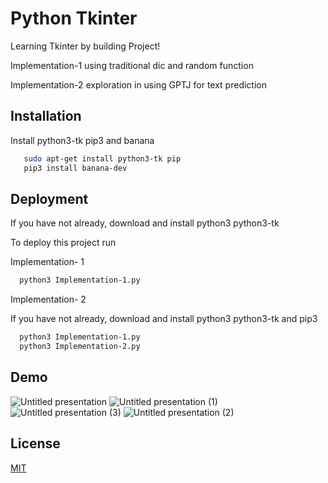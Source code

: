 
# Python Tkinter

Learning Tkinter by building Project!

Implementation-1 using traditional dic and random function

Implementation-2 exploration in using GPTJ for text prediction



## Installation

Install python3-tk pip3 and banana

```bash
   sudo apt-get install python3-tk pip
   pip3 install banana-dev
```



## Deployment

If you have not already, download and install python3 python3-tk

To deploy this project run

Implementation- 1

```bash
  python3 Implementation-1.py
```

Implementation- 2

If you have not already, download and install python3 python3-tk and pip3

```bash
  python3 Implementation-1.py
  python3 Implementation-2.py
```


## Demo



![Untitled presentation](https://user-images.githubusercontent.com/33974452/158008656-848bd786-8c4d-4a7c-bb64-2bdf247a0c05.png)
![Untitled presentation (1)](https://user-images.githubusercontent.com/33974452/158008660-5fa64225-666a-432c-a543-f682e9fadbfe.png)
![Untitled presentation (3)](https://user-images.githubusercontent.com/33974452/158008666-b832960f-4413-42fb-b49f-6d35432493ae.png)
![Untitled presentation (2)](https://user-images.githubusercontent.com/33974452/158008662-1f10c695-4aee-45c1-b41e-617be2573219.png)
## License

[MIT](https://choosealicense.com/licenses/mit/)

